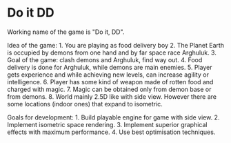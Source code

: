 Do it DD
==============

Working name of the game is "Do it, DD".

Idea of the game:
    1. You are playing as food delivery boy
    2. The Planet Earth is occupied by demons from one hand and by far space race Arghuluk.
    3. Goal of the game: clash demons and Arghuluk, find way out.
    4. Food delivery is done for Arghuluk, while demons are main enemies.
    5. Player gets experience and while achieving new levels, can increase agility or intelligence.
    6. Player has some kind of weapon made of rotten food and charged with magic.
    7. Magic can be obtained only from demon base or from demons.
    8. World mainly 2.5D like with side view. However there are some locations (indoor ones) that expand to isometric.

Goals for development:
    1. Build playable engine for game with side view.
    2. Implement isometric space rendering.
    3. Implement superior graphical effects with maximum performance.
    4. Use best optimisation techniques.


